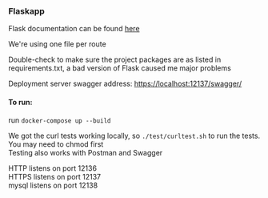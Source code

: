 ### Flaskapp
Flask documentation can be found [here](https://exploreflask.com/en/latest/index.html)

We're using one file per route

Double-check to make sure the project packages are as listed in 
requirements.txt, a bad version of Flask caused me major problems

Deployment server swagger address: [https://localhost:12137/swagger/](https://localhost:12137/swagger/)

#### To run:
run `docker-compose up --build`

We got the curl tests working locally, so `./test/curltest.sh` to run the tests. You may need to chmod first  
Testing also works with Postman and Swagger

HTTP listens on port 12136  
HTTPS listens on port 12137  
mysql listens on port 12138  